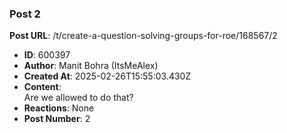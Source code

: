 ### Post 2
**Post URL**: /t/create-a-question-solving-groups-for-roe/168567/2
- **ID**: 600397
- **Author**: Manit Bohra (ItsMeAlex)
- **Created At**: 2025-02-26T15:55:03.430Z
- **Content**:  
  Are we allowed to do that?
- **Reactions**: None
- **Post Number**: 2

